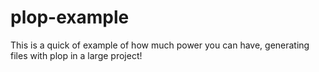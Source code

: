 # plop-example
This is a quick of example of how much power you can have, generating files with plop in a large project!
